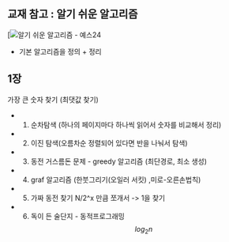 ## 교재 참고 : 알기 쉬운 알고리즘 
[![알기 쉬운 알고리즘 - 예스24](https://image.yes24.com/goods/101875856/XL)
-  기본 알고리즘을 정의 + 정리

## 1장

가장 큰 숫자 찾기 (최댓값 찾기)
- 1. 순차탐색 (하나의 페이지마다 하나씩 읽어서 숫자를 비교해서 정리)
- 2. 이진 탐색(오름차순 정렬되어 있다면 반을 나눠서 탐색)
- 3. 동전 거스름돈 문제 - greedy 알고리즘 (최단경로, 최소 생성)
- 4. graf 알고리즘 (한붓그리기(오일러 서킷) ,미로-오른손법칙)
- 5. 가짜 동전 찾기 N/2^x 만큼 쪼개서 -> 1을 찾기
- 6. 독이 든 술단지 - 동적프로그래밍  $$log_2n$$
